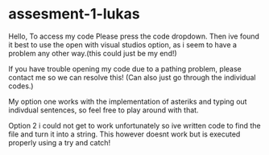# assesment-1-lukas
Hello, To access my code Please press the code dropdown.
Then ive found it best to use the open with visual studios option, as i seem to have a problem any other way.(this could just be my end!)

If you have trouble opening my code due to a pathing problem, please contact me so we can resolve this! (Can also just go through the individual codes.)


My option one works with the implementation of asteriks and typing out indivdual sentences, so feel free to play around with that.

Option 2 i could not get to work unfortunately so ive written code to find the file and turn it into a string. This however doesnt work but is executed properly using a try and catch! 
